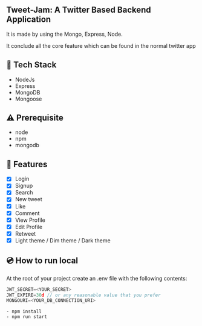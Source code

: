 ## Tweet-Jam: A Twitter Based Backend Application

It is made by using the Mongo, Express, Node.

It conclude all the core feature which can be found in the normal twitter app 

## :rocket: Tech Stack

- NodeJs
- Express
- MongoDB
- Mongoose

## :warning: Prerequisite

- node
- npm
- mongodb

## :scroll: Features

- [x] Login
- [x] Signup
- [x] Search
- [x] New tweet
- [x] Like
- [x] Comment
- [x] View Profile
- [x] Edit Profile
- [x] Retweet
- [x] Light theme / Dim theme / Dark theme

## :cd: How to run local

At the root of your project create an .env file with the following contents:

```javascript
JWT_SECRET=<YOUR_SECRET>
JWT_EXPIRE=30d // or any reasonable value that you prefer
MONGOURI=<YOUR_DB_CONNECTION_URI>
```

```
- npm install  
- npm run start
```

